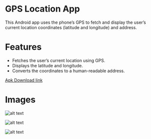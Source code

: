 # GPS Location App
This Android app uses the phone’s GPS to fetch and display the user’s current location coordinates (latitude and longitude) and address.

# Features
- Fetches the user’s current location using GPS.
- Displays the latitude and longitude.
- Converts the coordinates to a human-readable address.

[Apk Download link](https://github.com/kaustubhsuryakantdeshpande/Location-Finder/raw/refs/heads/master/LocationApp.apk)

# Images
 ![alt text](https://github.com/kaustubhsuryakantdeshpande/images/blob/main/Location%20Finder/Screenshot_20241006-152552.jpg)

 ![alt text](https://github.com/kaustubhsuryakantdeshpande/images/blob/main/Location%20Finder/Screenshot_20241006-152603.jpg)

  ![alt text](https://github.com/kaustubhsuryakantdeshpande/images/blob/main/Location%20Finder/Screenshot_20241006-152607.jpg)
